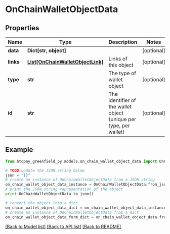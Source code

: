# OnChainWalletObjectData


## Properties
Name | Type | Description | Notes
------------ | ------------- | ------------- | -------------
**data** | **Dict[str, object]** |  | [optional] 
**links** | [**List[OnChainWalletObjectLink]**](OnChainWalletObjectLink.md) | Links of this object | [optional] 
**type** | **str** | The type of wallet object | [optional] 
**id** | **str** | The identifier of the wallet object (unique per type, per wallet) | [optional] 

## Example

```python
from btcpay_greenfield_py.models.on_chain_wallet_object_data import OnChainWalletObjectData

# TODO update the JSON string below
json = "{}"
# create an instance of OnChainWalletObjectData from a JSON string
on_chain_wallet_object_data_instance = OnChainWalletObjectData.from_json(json)
# print the JSON string representation of the object
print OnChainWalletObjectData.to_json()

# convert the object into a dict
on_chain_wallet_object_data_dict = on_chain_wallet_object_data_instance.to_dict()
# create an instance of OnChainWalletObjectData from a dict
on_chain_wallet_object_data_form_dict = on_chain_wallet_object_data.from_dict(on_chain_wallet_object_data_dict)
```
[[Back to Model list]](../README.md#documentation-for-models) [[Back to API list]](../README.md#documentation-for-api-endpoints) [[Back to README]](../README.md)


